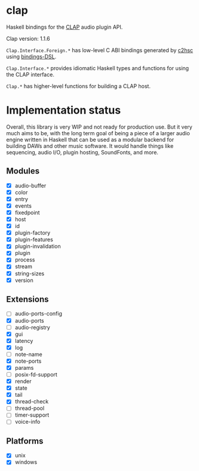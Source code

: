# clap

Haskell bindings for the [CLAP](https://cleveraudio.org/) audio plugin API.

Clap version: 1.1.6

`Clap.Interface.Foreign.*` has low-level C ABI bindings generated by [c2hsc](https://hackage.haskell.org/package/c2hsc) using [bindings-DSL](https://hackage.haskell.org/package/bindings-DSL).

`Clap.Interface.*` provides idiomatic Haskell types and functions for using the CLAP interface.

`Clap.*` has higher-level functions for building a CLAP host.

# Implementation status

Overall, this library is very WIP and not ready for production use. But it very much aims to be, with the long term goal of being a piece of a larger audio engine written in Haskell that can be used as a modular backend for building DAWs and other music software. It would handle things like sequencing, audio I/O, plugin hosting, SoundFonts, and more. 


## Modules

- [x] audio-buffer
- [x] color
- [x] entry
- [x] events
- [x] fixedpoint
- [x] host
- [x] id
- [x] plugin-factory
- [x] plugin-features
- [x] plugin-invalidation
- [x] plugin
- [x] process
- [x] stream
- [x] string-sizes
- [x] version

## Extensions

- [ ] audio-ports-config
- [x] audio-ports
- [ ] audio-registry
- [x] gui
- [x] latency
- [x] log
- [ ] note-name
- [x] note-ports
- [x] params
- [ ] posix-fd-support
- [x] render
- [x] state
- [x] tail
- [x] thread-check
- [ ] thread-pool
- [ ] timer-support
- [ ] voice-info

## Platforms

- [x] unix
- [x] windows